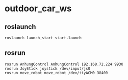 # outdoor_car_ws

## roslaunch
    roslaunch launch_start start.launch
    
## rosrun
    rosrun AnhungControl AnhungControl 192.168.72.224 9930
    rosrun JoyStick joystick /dev/input/js0
    rosrun move_robot move_robot /dev/ttyACM0 38400

